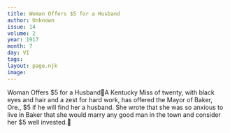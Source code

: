 ```yaml
---
title: Woman Offers $5 for a Husband
author: Unknown
issue: 14
volume: 2
year: 1917
month: 7
day: VI
tags:
layout: page.njk
image:
---
```

Woman Offers $5 for a HusbandA Kentucky Miss of twenty, with black eyes and hair and a zest for hard work, has offered the Mayor of Baker, Ore., $5 if he will find her a husband. She wrote that she was so anxious to live in Baker that she would marry any good man in the town and consider her $5 well invested.
